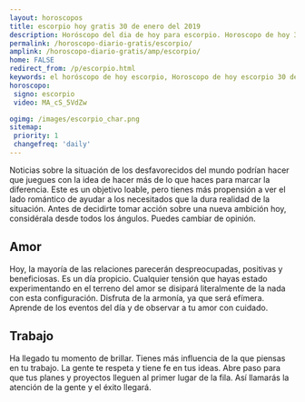 ```yaml
---
layout: horoscopos
title: escorpio hoy gratis 30 de enero del 2019 
description: Horóscopo del dia de hoy para escorpio. Horoscopo de hoy 30 de enero del 2019. Las predicciones de amor, trabajo, vida personal gratis.
permalink: /horoscopo-diario-gratis/escorpio/
amplink: /horoscopo-diario-gratis/amp/escorpio/
home: FALSE
redirect_from: /p/escorpio.html
keywords: el horóscopo de hoy escorpio, Horoscopo de hoy escorpio 30 de enero del 2019,horóscopo del día,horoscopo del dia de hoy,horoscopo de hoy,horoscopo de hoy escorpio,escorpio hoy,signos zodiacales,horóscopo de hoy,horoscopos de hoy,horoscopo escorpio hoy,horoscopo de escorpio de hoy,horóscopo de hoy escorpio,horoscopos,escorpio de hoy,los horoscopos de hoy,escorpio de hoy,escorpio 30 de enero del 2019, el horoscopo de hoy
horoscopo:
 signo: escorpio
 video: MA_cS_5VdZw

ogimg: /images/escorpio_char.png
sitemap:
 priority: 1
 changefreq: 'daily'
---
```



Noticias sobre la situación de los desfavorecidos del mundo podrían hacer que juegues con la idea de hacer más de lo que haces para marcar la diferencia. Este es un objetivo loable, pero tienes más propensión a ver el lado romántico de ayudar a los necesitados que la dura realidad de la situación. Antes de decidirte tomar acción sobre una nueva ambición hoy, considérala desde todos los ángulos. Puedes cambiar de opinión.

## Amor

Hoy, la mayoría de las relaciones parecerán despreocupadas, positivas y beneficiosas. Es un día propicio. Cualquier tensión que hayas estado experimentando en el terreno del amor se disipará literalmente de la nada con esta configuración. Disfruta de la armonía, ya que será efímera. Aprende de los eventos del día y de observar a tu amor con cuidado.

## Trabajo

Ha llegado tu momento de brillar. Tienes más influencia de la que piensas en tu trabajo. La gente te respeta y tiene fe en tus ideas. Abre paso para que tus planes y proyectos lleguen al primer lugar de la fila. Así llamarás la atención de la gente y el éxito llegará.